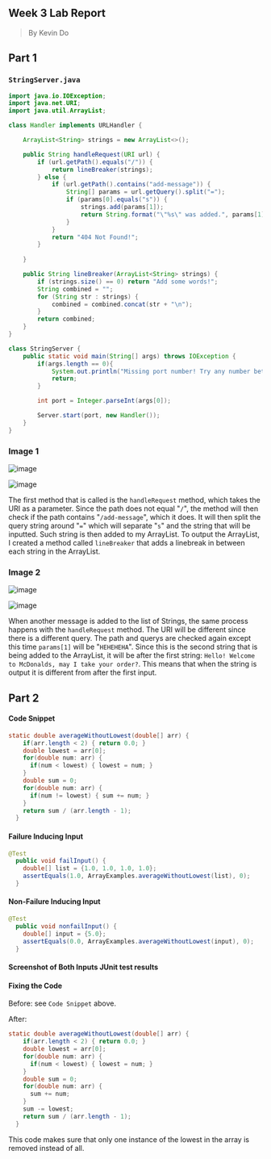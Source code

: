 ## Week 3 Lab Report
> By Kevin Do

## Part 1

### `StringServer.java`
```java
import java.io.IOException;
import java.net.URI;
import java.util.ArrayList;

class Handler implements URLHandler {

    ArrayList<String> strings = new ArrayList<>();

    public String handleRequest(URI url) {
        if (url.getPath().equals("/")) {
            return lineBreaker(strings);
        } else {
            if (url.getPath().contains("add-message")) {
                String[] params = url.getQuery().split("=");
                if (params[0].equals("s")) {
                    strings.add(params[1]);
                    return String.format("\"%s\" was added.", params[1]);
                }
            }
            return "404 Not Found!";
        }
        
    }

    public String lineBreaker(ArrayList<String> strings) {
        if (strings.size() == 0) return "Add some words!";
        String combined = "";
        for (String str : strings) {
            combined = combined.concat(str + "\n");
        }
        return combined;
    }
}

class StringServer {
    public static void main(String[] args) throws IOException {
        if(args.length == 0){
            System.out.println("Missing port number! Try any number between 1024 to 49151");
            return;
        }

        int port = Integer.parseInt(args[0]);

        Server.start(port, new Handler());
    }
}
```

### Image 1

![image](https://user-images.githubusercontent.com/54718041/215361255-36897b84-aa2c-4098-9134-8d2eeb772f9e.png)

![image](https://user-images.githubusercontent.com/54718041/215361266-528baa70-5725-463d-8a19-c5ce8a4e4d0b.png)

The first method that is called is the `handleRequest` method, which takes the URI as a parameter. Since the path does not equal "`/`", the method will then check if the path contains "`/add-message`", which it does. It will then split the query string around "`=`" which will separate "`s`" and the string that will be inputted. Such string is then added to my ArrayList. To output the ArrayList, I created a method called `lineBreaker` that adds a linebreak in between each string in the ArrayList.

### Image 2

![image](https://user-images.githubusercontent.com/54718041/215361308-53085aa7-7254-4d2b-861a-4e7b81c67f04.png)

![image](https://user-images.githubusercontent.com/54718041/215361311-baa2eafe-06d1-4d1a-9709-b70e15a8867e.png)

When another message is added to the list of Strings, the same process happens with the `handleRequest` method. The URI will be different since there is a different query. The path and querys are checked again except this time `params[1]` will be "`HEHEHEHA`". Since this is the second string that is being added to the ArrayList, it will be after the first string: `Hello! Welcome to McDonalds, may I take your order?`. This means that when the string is output it is different from after the first input.

## Part 2

#### Code Snippet
```java
static double averageWithoutLowest(double[] arr) {
    if(arr.length < 2) { return 0.0; }
    double lowest = arr[0];
    for(double num: arr) {
      if(num < lowest) { lowest = num; }
    }
    double sum = 0;
    for(double num: arr) {
      if(num != lowest) { sum += num; }
    }
    return sum / (arr.length - 1);
  }
```

#### Failure Inducing Input
```java
@Test
  public void failInput() {
    double[] list = {1.0, 1.0, 1.0, 1.0};
    assertEquals(1.0, ArrayExamples.averageWithoutLowest(list), 0);
  }
```

#### Non-Failure Inducing Input
```java
@Test
  public void nonfailInput() {
    double[] input = {5.0};
    assertEquals(0.0, ArrayExamples.averageWithoutLowest(input), 0);
  }
```

#### Screenshot of Both Inputs JUnit test results

#### Fixing the Code
Before: see `Code Snippet` above.

After:
```java
static double averageWithoutLowest(double[] arr) {
    if(arr.length < 2) { return 0.0; }
    double lowest = arr[0];
    for(double num: arr) {
      if(num < lowest) { lowest = num; }
    }
    double sum = 0;
    for(double num: arr) {
      sum += num;
    }
    sum -= lowest;
    return sum / (arr.length - 1);
  }
```
This code makes sure that only one instance of the lowest in the array is removed instead of all.